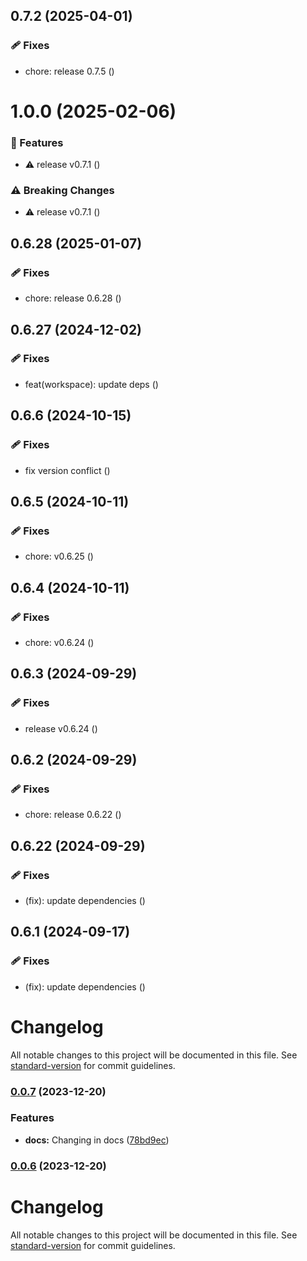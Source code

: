 ## 0.7.2 (2025-04-01)

### 🩹 Fixes

- chore: release 0.7.5 ([](https://github.com/yatendra121/qnx/commit/))

# 1.0.0 (2025-02-06)

### 🚀 Features

- ⚠️  release v0.7.1 ([](https://github.com/yatendra121/qnx/commit/))

### ⚠️  Breaking Changes

- ⚠️  release v0.7.1 ([](https://github.com/yatendra121/qnx/commit/))

## 0.6.28 (2025-01-07)

### 🩹 Fixes

- chore: release 0.6.28 ([](https://github.com/yatendra121/qnx/commit/))

## 0.6.27 (2024-12-02)

### 🩹 Fixes

- feat(workspace): update deps ([](https://github.com/yatendra121/qnx/commit/))

## 0.6.6 (2024-10-15)

### 🩹 Fixes

- fix version conflict ([](https://github.com/yatendra121/qnx/commit/))

## 0.6.5 (2024-10-11)


### 🩹 Fixes

- chore: v0.6.25 ([](https://github.com/yatendra121/qnx/commit/))

## 0.6.4 (2024-10-11)


### 🩹 Fixes

- chore: v0.6.24 ([](https://github.com/yatendra121/qnx/commit/))

## 0.6.3 (2024-09-29)


### 🩹 Fixes

- release v0.6.24 ([](https://github.com/yatendra121/qnx/commit/))

## 0.6.2 (2024-09-29)


### 🩹 Fixes

- chore: release 0.6.22 ([](https://github.com/yatendra121/qnx/commit/))

## 0.6.22 (2024-09-29)

### 🩹 Fixes

- (fix): update dependencies ([](https://github.com/yatendra121/qnx/commit/))

## 0.6.1 (2024-09-17)

### 🩹 Fixes

- (fix): update dependencies ([](https://github.com/yatendra121/qnx/commit/))

# Changelog

All notable changes to this project will be documented in this file. See [standard-version](https://github.com/conventional-changelog/standard-version) for commit guidelines.

### [0.0.7](https://github.com/yatendra121/qnx/compare/v0.0.6...v0.0.7) (2023-12-20)

### Features

- **docs:** Changing in docs ([78bd9ec](https://github.com/yatendra121/qnx/commit/78bd9eccc33f305af5c0d85a545c791cb8d80ff5))

### [0.0.6](https://github.com/yatendra121/qnx/compare/v0.0.5...v0.0.6) (2023-12-20)

# Changelog

All notable changes to this project will be documented in this file. See [standard-version](https://github.com/conventional-changelog/standard-version) for commit guidelines.
